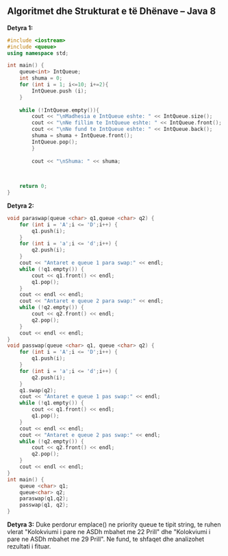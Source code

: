 ## Algoritmet dhe Strukturat e të Dhënave – Java 8


**Detyra 1:**
```cpp
#include <iostream>
#include <queue>
using namespace std;

int main() {
    queue<int> IntQueue;
    int shuma = 0;
    for (int i = 1; i<=10; i+=2){
        IntQueue.push (i);
    }
    
    while (!IntQueue.empty()){
        cout << "\nMadhesia e IntQueue eshte: " << IntQueue.size();
        cout << "\nNe fillim te IntQueue eshte: " << IntQueue.front();
        cout << "\nNe fund te IntQueue eshte: " << IntQueue.back();
        shuma = shuma + IntQueue.front();
        IntQueue.pop();
        }
        
        cout << "\nShuma: " << shuma;

    
    
    return 0;
}
```
**Detyra 2:**
```cpp
void paraswap(queue <char> q1,queue <char> q2) {
	for (int i = 'A';i <= 'D';i++) {
		q1.push(i);
	}
	for (int i = 'a';i <= 'd';i++) {
		q2.push(i);
	}
	cout << "Antaret e queue 1 para swap:" << endl;
	while (!q1.empty()) {
		cout << q1.front() << endl;
		q1.pop();
	}
	cout << endl << endl;
	cout << "Antaret e queue 2 para swap:" << endl;
	while (!q2.empty()) {
		cout << q2.front() << endl;
		q2.pop();
	}
	cout << endl << endl;
}
void passwap(queue <char> q1, queue <char> q2) {
	for (int i = 'A';i <= 'D';i++) {
		q1.push(i);
	}
	for (int i = 'a';i <= 'd';i++) {
		q2.push(i);
	}
	q1.swap(q2);
	cout << "Antaret e queue 1 pas swap:" << endl;
	while (!q1.empty()) {
		cout << q1.front() << endl;
		q1.pop();
	}
	cout << endl << endl;
	cout << "Antaret e queue 2 pas swap:" << endl;
	while (!q2.empty()) {
		cout << q2.front() << endl;
		q2.pop();
	}
	cout << endl << endl;
}
int main() {
	queue <char> q1;
	queue<char> q2;
	paraswap(q1,q2);
	passwap(q1, q2);
}
```
**Detyra 3:** Duke perdorur emplace() ne priority queue te tipit string, te ruhen vlerat "Kolokviumi i pare ne ASDh mbahet me 22 Prill" dhe "Kolokviumi i pare ne ASDh mbahet me 29 Prill". Ne fund, te shfaqet dhe analizohet rezultati i fituar.
